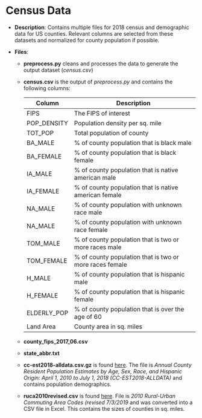 # Census Data

- **Description**: Contains multiple files for 2018 census and demographic data for US counties. Relevant columns are selected from these datasets and normalized for county population if possible.

- **Files**:
  - **preprocess.py** cleans and processes the data to generate the output dataset (_census.csv_)

  - **census.csv** is the output of _preprocess.py_ and contains the following columns:

    | Column      | Description |
    | ----------- | ----------- |
    | FIPS   | The FIPS of interest        |
    | POP_DENSITY   | Population density per sq. mile      |
    | TOT_POP   | Total population of county        |
    | BA_MALE   | % of county population that is black male        |
    | BA_FEMALE   | % of county population that is black female        |
    | IA_MALE   | % of county population that is native american male         |
    | IA_FEMALE   | % of county population that is native american female         |
    | NA_MALE   | % of county population with unknown race male         |
    | NA_MALE   | % of county population with unknown race female         |
    | TOM_MALE   | % of county population that is two or more races male         |
    | TOM_FEMALE   | % of county population that is two or more races female         |
    | H_MALE   | % of county population that is hispanic male         |
    | H_FEMALE   | % of county population that is hispanic female         |
    | ELDERLY_POP   | % of county population that is over the age of 60         |
    | Land Area   | County area in sq. miles        |


  - **county_fips_2017_06.csv**


  - **state_abbr.txt**


  - **cc-est2018-alldata.csv.gz** is found [here](www.census.gov/data/tables/time-series/demo/popest/2010s-counties-detail.html). The file is *Annual County Resident Population Estimates by Age, Sex, Race, and Hispanic Origin: April 1, 2010 to July 1, 2018 (CC-EST2018-ALLDATA)* and contains population demographics.


  - **ruca2010revised.csv** is found [here](https://www.ers.usda.gov/data-products/rural-urban-commuting-area-codes/). File is *2010 Rural-Urban Commuting Area Codes (revised 7/3/2019* and was converted into a CSV file in Excel. This contains the sizes of counties in sq. miles.

